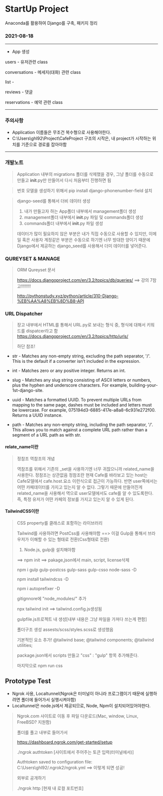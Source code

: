 # StartUp Project
Anaconda를 활용하여 Django를 구축, 패키지 정리



### 2021-08-18

---
* App 생성
 
users - 유저관련 class

conversations - 메세지(대화) 관련 class

list - 

reviews - 댓글

reservations - 예약 관련 class







---
### 주의사항

* Application 이름들은 무조건 복수형으로 사용해야한다.
* C:\Users\ghl92\Project\CafeProject 구조의 시작은,
  내 project가 시작하는 위치를 기준으로 경로를 잡아야함
---

### 개발노트  
> Application 내부의 migrations 폴더를 삭제했을 경우, 
> 그냥 폴더를 수동으로 만들고 __init__.py만 만들어서 다시 처음부터 진행하면 됨

> 번호 모델을 생성하기 위해서 pip install django-phonenumber-field 설치
> 
>

> django-seed를 통해서 더비 데이터 생성
> 1. 내가 만들고자 하는 App폴더 내부에서 management폴더 생성
> 2. management폴더 내부에서 __init__.py 파일 및 commands폴더 생성
> 3. commands폴더 내부에서 __init__.py 파일 생성
> 
> 데이터가 많이 필요하지 않은 부분은 내가 직접 수동으로 사용할 수 있지만, 이메일 혹은 사용자 계정같은 부분은
> 수동으로 하기엔 너무 방대한 양이기 때문에  Django에서 제공하는 django_seed를 사용해서 더미 데이터를 넣어준다.
> 

### QUREYSET & MANAGE
> ORM Qureyset 문서
> 
> https://docs.djangoproject.com/en/3.2/topics/db/queries/  ==> 강의 7참고!!!!!!!!
> 
> http://pythonstudy.xyz/python/article/310-Django-%EB%AA%A8%EB%8D%B8-API
> 

### URL Dispatcher
> 장고 내부에서 HTML를 통해서 URL.py로 보내는 형식 중, 형식에 대해서 키워드를 dispatcer라고 함
> https://docs.djangoproject.com/en/3.2/topics/http/urls/
> 
> 하단 참조!

* str - Matches any non-empty string, excluding the path separator, '/'. This is the default if a converter isn’t included in the expression.

* int - Matches zero or any positive integer. Returns an int.

* slug - Matches any slug string consisting of ASCII letters or numbers, plus the hyphen and underscore characters. For example, building-your-1st-django-site.

* uuid - Matches a formatted UUID. To prevent multiple URLs from mapping to the same page, dashes must be included and letters must be lowercase. For example, 075194d3-6885-417e-a8a8-6c931e272f00. Returns a UUID instance.

* path - Matches any non-empty string, including the path separator, '/'. This allows you to match against a complete URL path rather than a segment of a URL path as with str.



#### relate_name이란
> 정참조 역참조의 개념
> 
>    역참조를 위해서 기존의 _set을 사용하기엔 너무 귀찮으니까 related_name을 사용한다.
    정참조는 상관없음
    정참조란 현재 Cafe를 바라보고 있는 host는 Cafe모델에서 cafe.host.요소 이런식으로 접근이 가능하다.
    반면 user쪽에서는 어떤 카페데이터를 가지고 있는지 알 수 없다.
    그렇기 때문에 만들어진게 related_name을 사용해서 역으로 user모델에서도 cafe를 알 수 있도록한다.
    즉, 특정 유저가 어떤 카페의 정보를 가지고 있는지 알 수 있게 된다.
     

#### TailwindCSS이란
> CSS property를 클래스로 포함하는 라이브러리
> 
> Tailwind를 사용하려면 PostCss를 사용해야함 ==> 이걸 Gulp을 통해서 브라우저가 이해할 수 있는 형태로 전환(Css형태로 전환)
> 1. Node.js, gulp을 설치해야함
> 
> ==> npm init ==> pakage,json에서 main, script, license삭제
> 
> npm i gulp gulp-postcss gulp-sass gulp-csso node-sass -D
> 
> npm install tailwindcss -D
> 
> npm i autoprefixer -D
> 
> gitignnore에 "node_modules/" 추가
> 
> npx tailwind init ==> tailwind.config.js생성됨
> 
> gulpfile.js프로젝트 내 생성[내부 내용은 그냥 파일을 가져다 쓰는게 편함]
> 
> 폴더구조 생성 assests/scss/styles.scss로 생성했음 
> 
> 기본적인 요소 추가!
@tailwind base;
@tailwind components;
@tailwind utilities;
> 
> package.json에서 scripts 만들고 "css" : "gulp" 항목 추가해준다.
> 
> 마지막으로 npm run css


## Prototype Test
* Ngrok 사용, Localtunnel(Ngrok은 터미널이 아니라 프로그램이기 때문에 실행하려면 폴더에 들어가서 실행시켜야함)
* Localtunnel은 node.js에서 제공되므로, Node, Npm이 설치되어있어야한다.
> Ngrok.com 사이트로 이동 후 파일 다운로드(Mac, window, Linux, FreeBSD? 지원함)
> 
> 폴더를 풀고 내부로 들어가서 
> 
> https://dashboard.ngrok.com/get-started/setup
> 
> ./ngrok authtoken [사이트에서 주어주는 토큰 입력(터미널에서)]
> 
> Authtoken saved to configuration file: C:\Users\ghl92/.ngrok2/ngrok.yml ==> 이렇게 되면 성공!
> 
> 외부로 공개하기 
> 
> ./ngrok http [현재 내 로컬 포트번호]
